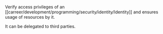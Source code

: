 Verify access privileges of an [[carreer/development/programming/security/identity/Identity]] and ensures usage of resources by it.

It can be delegated to third parties.